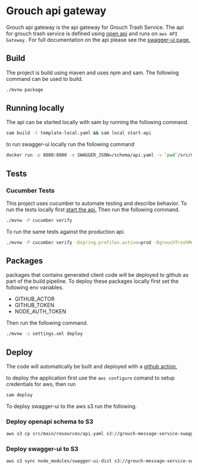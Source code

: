 # Grouch api gateway
Grouch api gateway is the api gateway for Grouch Trash Service.
The api for grouch trash service is defined using [open api](src/main/resources/api.yaml)
and runs on `aws API Gateway.`
For full documentation on the api please see the [swagger-ui page.](http://grouch-message-service-swagger-ui.s3-website-us-east-1.amazonaws.com/
)
## Build
The project is build using maven and uses npm and sam.
The following command can be used to build.
```bash
./mvnw package
```

## Running locally
The api can be started locally with sam by running the following command.
```bash
sam build -t template-local.yaml && sam local start-api
```
to run swagger-ui locally run the following command
```bash
docker run -p 8080:8080 -e SWAGGER_JSON=/schema/api.yaml -v `pwd`/src/main/resources:/schema swaggerapi/swagger-ui
```
## Tests
### Cucumber Tests
This project uses cucumber to automate testing and describe behavior.
To run the tests locally first [start the api.](#Running-locally)
Then run the following command.

```bash
./mvnw -P cucumber verify
```
To run the same tests against the production api.
```bash
./mvnw -P cucumber verify -Dspring.profiles.active=prod -DgrouchTrashMessageService.security.authorizer.key=${API_KEY}
```

## Packages
packages that contains generated client code will be deployed to github as part of the build pipeline.
To deploy these packages locally first set the following env variables.
* GITHUB_ACTOR
* GITHUB_TOKEN
* NODE_AUTH_TOKEN

Then run the following command.

```bash
./mvnw -s settings.xml deploy
```

## Deploy
The code will automatically be built and deployed with a [github action.](.github/workflows/build.yml)

to deploy the application first use the `aws configure` comand to setup credentials for aws, then run
```bash
sam deploy
```

To deploy swagger-ui to the aws s3 run the following.

### Deploy openapi schema to S3
```bash
aws s3 cp src/main/resources/api.yaml s3://grouch-message-service-swagger
```

### Deploy swagger-ui to S3
```bash
aws s3 sync node_modules/swagger-ui-dist s3://grouch-message-service-swagger-ui
```
